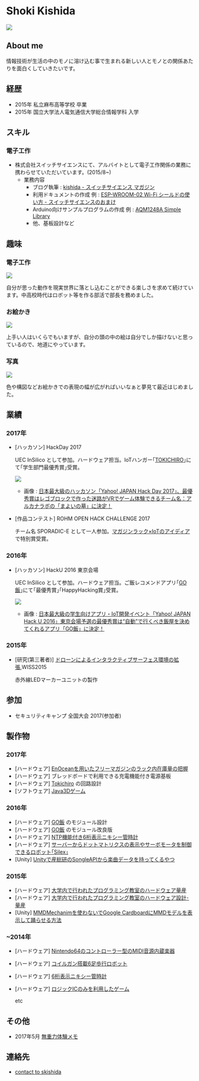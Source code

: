 # Shoki Kishida

![](./img/icon.jpg)

## About me

情報技術が生活の中のモノに溶け込む事で生まれる新しい人とモノとの関係あたりを面白くしていきたいです。

## 経歴

* 2015年 私立麻布高等学校 卒業
* 2015年 国立大学法人電気通信大学総合情報学科 入学

## スキル

### 電子工作

  * 株式会社スイッチサイエンスにて、アルバイトとして電子工作関係の業務に携わらせていただいています。(2015/8~)
    * 業務内容
      * ブログ執筆 : [kishida - スイッチサイエンス マガジン](http://mag.switch-science.com/author/kishida/)
      * 利用ドキュメントの作成 例 : [ESP-WROOM-02 Wi-Fi シールドの使い方 - スイッチサイエンスのおまけ](http://trac.switch-science.com/wiki/ESP-WROOM-02_AT)
      * Arduino向けサンプルプログラムの作成 例 : [AQM1248A Simple Library](https://github.com/SWITCHSCIENCE/samplecodes/tree/master/AQM1248A_breakout/Arduino/AQM1248A_lib)
      * 他、基板設計など
  

## 趣味

### 電子工作

  ![](./img/board.jpg)

  自分が思った動作を現実世界に落とし込むことができる楽しさを求めて続けています。中高校時代はロボット等を作る部活で部長を務めました。

### お絵かき

  ![](./img/nenga2017.jpg)

  上手い人はいくらでもいますが、自分の頭の中の絵は自分でしか描けないと思っているので、地道にやっています。

### 写真

  ![](./img/photo.jpg)

  色や構図などお絵かきでの表現の幅が広がればいいなぁと夢見て最近はじめました。


## 業績

### 2017年
* [ハッカソン] HackDay 2017

  UEC InSilico として参加。ハードウェア担当。IoTハンガー｢[TOKICHIRO](./contents/2017/tokichiro.md)｣にて｢学生部門最優秀賞｣受賞。

  ![](./img/hackday2017.jpg)

  * 画像 : [日本最大級のハッカソン「Yahoo! JAPAN Hack Day 2017」、最優秀賞はレゴブロックで作った迷路がVRでゲーム体験できるチーム名：アルカナラボの「まよいの墓」に決定！](https://prtimes.jp/main/html/rd/p/000000034.000014803.html)

* [作品コンテスト] ROHM OPEN HACK CHALLENGE 2017

  チーム名 SPORADIC-E として一人参加。[マガジンラック×IoTのアイディア](./contents/2017/rohc.md)で特別賞受賞。

### 2016年
* [ハッカソン] HackU 2016 東京会場

  UEC InSilico として参加。ハードウェア担当。ご飯レコメンドアプリ｢[GO飯](./contents/2016/go.md)｣にて｢最優秀賞｣｢HappyHacking賞｣受賞。

  ![](./img/hacku2016.jpg)

  * 画像 : [日本最大級の学生向けアプリ・IoT開発イベント「Yahoo! JAPAN Hack U 2016」東京会場予選の最優秀賞は“自動”で行くべき飯屋を決めてくれるアプリ「GO飯」に決定！ ](https://prtimes.jp/main/html/rd/p/000000019.000014803.html)

### 2015年
* [研究(第三著者)] [ドローンによるインタラクティブサーフェス環境の拡張](http://www.wiss.org/WISS2015Proceedings/demo/3-R23.pdf),WISS2015

  赤外線LEDマーカーユニットの製作

## 参加

* セキュリティキャンプ 全国大会 2017(参加者)

## 製作物

### 2017年

* [ハードウェア] [EnOceanを用いたフリーマガジンのラック内在庫量の把握](./contents/2017/rohc.md)
* [ハードウェア] ブレッドボードで利用できる充電機能付き電源基板
* [ハードウェア] [Tokichiro](./contents/2017/tokichiro.md) の回路設計
* [ソフトウェア] [Java3Dゲーム](./contents/2017/java3d.md)

### 2016年

* [ハードウェア]  [GO飯](./contents/2016/go.md) のモジュール設計
* [ハードウェア]  [GO飯](./contents/2016/go.md) のモジュール改良版
* [ハードウェア]  [NTP機能付き6桁表示ニキシー管時計](./contents/2016/nixie.md)
* [ハードウェア]  [サーバーからドットマトリクスの表示やサーボモータを制御できるロボット｢Silex｣](./contents/2016/silex.md)
* [Unity]  [Unityで産総研のSongleAPIから楽曲データを持ってくるやつ](https://github.com/skishida/SongleAPI_Unity)

### 2015年

* [ハードウェア]  [大学内で行われたプログラミング教室のハードウェア量産](./contents/2015/pg1.md)
* [ハードウェア]  [大学内で行われたプログラミング教室のハードウェア設計･量産](./contents/2015/pg2.md)
* [Unity]  [MMDMechanimを使わないでGoogle CardboardにMMDモデルを表示して踊らせる方法](http://sparks-row.blogspot.jp/2015/12/mmdunitycardboard_27.html)

### ~2014年

* [ハードウェア]  [Nintendo64のコントローラー型のMIDI音源内蔵楽器](./contents/2014/soundpad.md)
* [ハードウェア]  [コイルガン搭載6足歩行ロボット](./contents/2014/t6.md)
* [ハードウェア]  [6桁表示ニキシー管時計](./contents/2014/nixie.md)
* [ハードウェア]  [ロジックICのみを利用したゲーム](./contents/2014/logicgame.md)

  etc

## その他

* 2017年5月 [無重力体験メモ](./contents/2017/ug.md)

## 連絡先

* [contact to skishida](https://goo.gl/forms/dEZeub07DOTRuMre2)
